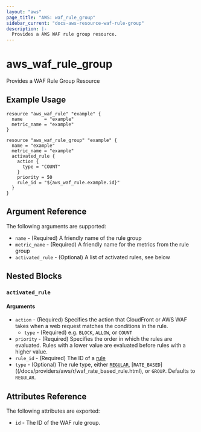 ```yaml
---
layout: "aws"
page_title: "AWS: waf_rule_group"
sidebar_current: "docs-aws-resource-waf-rule-group"
description: |-
  Provides a AWS WAF rule group resource.
---
```


# aws_waf_rule_group

Provides a WAF Rule Group Resource

## Example Usage

```hcl
resource "aws_waf_rule" "example" {
  name        = "example"
  metric_name = "example"
}

resource "aws_waf_rule_group" "example" {
  name = "example"
  metric_name = "example"
  activated_rule {
    action {
      type = "COUNT"
    }
    priority = 50
    rule_id = "${aws_waf_rule.example.id}"
  }
}
```

## Argument Reference

The following arguments are supported:

* `name` - (Required) A friendly name of the rule group
* `metric_name` - (Required) A friendly name for the metrics from the rule group
* `activated_rule` - (Optional) A list of activated rules, see below

## Nested Blocks

### `activated_rule`

#### Arguments

* `action` - (Required) Specifies the action that CloudFront or AWS WAF takes when a web request matches the conditions in the rule.
  * `type` - (Required) e.g. `BLOCK`, `ALLOW`, or `COUNT`
* `priority` - (Required) Specifies the order in which the rules are evaluated. Rules with a lower value are evaluated before rules with a higher value.
* `rule_id` - (Required) The ID of a [rule](/docs/providers/aws/r/waf_rule.html)
* `type` - (Optional) The rule type, either [`REGULAR`](/docs/providers/aws/r/waf_rule.html), [`RATE_BASED`]((/docs/providers/aws/r/waf_rate_based_rule.html), or `GROUP`. Defaults to `REGULAR`.

## Attributes Reference

The following attributes are exported:

* `id` - The ID of the WAF rule group.
